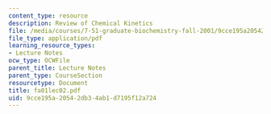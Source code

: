 ```yaml
---
content_type: resource
description: Review of Chemical Kinetics
file: /media/courses/7-51-graduate-biochemistry-fall-2001/9cce195a20542db34ab1d7195f12a724_fa01lec02.pdf
file_type: application/pdf
learning_resource_types:
- Lecture Notes
ocw_type: OCWFile
parent_title: Lecture Notes
parent_type: CourseSection
resourcetype: Document
title: fa01lec02.pdf
uid: 9cce195a-2054-2db3-4ab1-d7195f12a724
---
```

